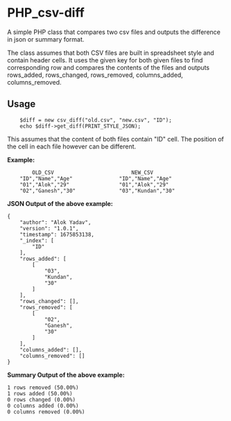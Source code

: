 # PHP_csv-diff

A simple PHP class that compares two csv files and outputs the difference in json or summary format.

The class assumes that both CSV files are built in spreadsheet style and contain header cells. It uses the given key for both given files to find corresponding row and compares the contents of the files and outputs rows_added, rows_changed, rows_removed, columns_added, columns_removed.

## Usage
```
    $diff = new csv_diff("old.csv", "new.csv", "ID");
    echo $diff->get_diff(PRINT_STYLE_JSON);
```
This assumes that the content of both files contain "ID" cell. The position of the cell in each file however can be different.

**Example:**
```
        OLD_CSV                         NEW_CSV
    "ID","Name","Age"               "ID","Name","Age"   
    "01","Alok","29"                "01","Alok","29"
    "02","Ganesh","30"              "03","Kundan","30"
```

**JSON Output of the above example:**
```
{
    "author": "Alok Yadav",
    "version": "1.0.1",
    "timestamp": 1675853138,
    "_index": [
        "ID"
    ],
    "rows_added": [
        [
            "03",
            "Kundan",
            "30"
        ]
    ],
    "rows_changed": [],
    "rows_removed": [
        [
            "02",
            "Ganesh",
            "30"
        ]
    ],
    "columns_added": [],
    "columns_removed": []
}
```

**Summary Output of the above example:**
```
1 rows removed (50.00%)
1 rows added (50.00%)
0 rows changed (0.00%)
0 columns added (0.00%)
0 columns removed (0.00%)
```
